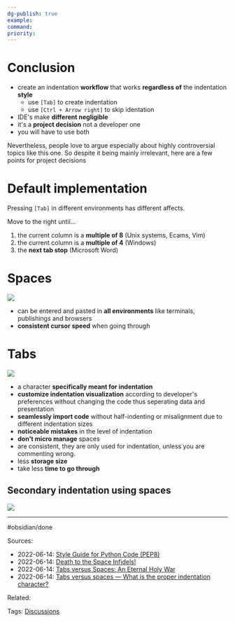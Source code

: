 ```yaml
---
dg-publish: true
example: 
command: 
priority: 
---
```


# Conclusion

- create an indentation **workflow** that works **regardless of** the indentation **style**
    - use `[Tab]` to create indentation
    - use `[Ctrl + Arrow right]` to skip identation
- IDE's make **different negligible** 
- it's a **project decision** not a developer one
- you will have to use both

Nevertheless, people love to argue especially about highly controversial topics like this one. So despite it being mainly irrelevant, here are a few points for project decisions

# Default implementation

Pressing `[Tab]` in different environments has different affects.

Move to the right until...

1. the current column is a **multiple of 8** (Unix systems, Ecams, Vim)
3. the current column is a **multiple of 4** (Windows)
4. the **next tab stop** (Microsoft Word)

# Spaces

![](../attachments/Pasted%20image%2020221230123246.png)

- can be entered and pasted in **all environments** like terminals, publishings and browsers
- **consistent cursor speed** when going through

# Tabs

![](../attachments/Pasted%20image%2020221230123232.png)

- a character **specifically meant for indentation**
- **customize indentation visualization** according to developer's preferences without changing the code thus seperating data and presentation
- **seamlessly import code** without half-indenting or misalignment due to different indentation sizes
- **noticeable mistakes** in the level of indentation
- **don't micro manage** spaces
- are consistent, they are only used for indentation, unless you are commenting wrong.
- less **storage size**
- take less **time to go through**

## Secondary indentation using spaces

![](../attachments/Pasted%20image%2020221230124043.png)


---
#obsidian/done 

Sources:
- 2022-06-14: [Style Guide for Python Code (PEP8)](https://peps.python.org/pep-0008/#indentation)
- 2022-06-14: [Death to the Space Infidels!](https://blog.codinghorror.com/death-to-the-space-infidels/)
- 2022-06-14: [Tabs versus Spaces: An Eternal Holy War](https://www.jwz.org/doc/tabs-vs-spaces.html)
- 2022-06-14: [Tabs versus spaces — What is the proper indentation character?](https://softwareengineering.stackexchange.com/questions/57/tabs-versus-spaces-what-is-the-proper-indentation-character-for-everything-in-e)

Related:

Tags:
[Discussions](Discussions.md)